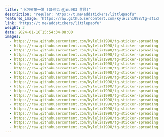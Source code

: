 ```yaml
---
title: "小泡芙第一弹 (其他见 @jnu983 置顶)"
description: "regular: https://t.me/addstickers/littlepaofu"
featured_image: "https://raw.githubusercontent.com/kylelin1998/tg-sticker-spreading-worldwide-images/main/img/74519c5c-9ac4-4cee-a8cc-844da184cf54.jpg"
link: "https://t.me/addstickers/littlepaofu"
weight: 3
date: 2024-01-16T15:54:34+08:00
images:
  - https://raw.githubusercontent.com/kylelin1998/tg-sticker-spreading-worldwide-images/main/img/74519c5c-9ac4-4cee-a8cc-844da184cf54.jpg
  - https://raw.githubusercontent.com/kylelin1998/tg-sticker-spreading-worldwide-images/main/img/11c2dbf4-6d4b-47f4-83c4-2065bafd099c.jpg
  - https://raw.githubusercontent.com/kylelin1998/tg-sticker-spreading-worldwide-images/main/img/0dde599e-9252-46cc-af9f-419a2998e3c0.jpg
  - https://raw.githubusercontent.com/kylelin1998/tg-sticker-spreading-worldwide-images/main/img/9d4b0627-7803-49c8-b444-9303e6a65dab.jpg
  - https://raw.githubusercontent.com/kylelin1998/tg-sticker-spreading-worldwide-images/main/img/92232fbe-fbc0-4e52-9726-729120697c39.jpg
  - https://raw.githubusercontent.com/kylelin1998/tg-sticker-spreading-worldwide-images/main/img/c9c68ff7-ec2f-4344-bc73-2c274c208733.jpg
  - https://raw.githubusercontent.com/kylelin1998/tg-sticker-spreading-worldwide-images/main/img/1748a1ac-5b96-4f3d-8318-f5c77068105f.jpg
  - https://raw.githubusercontent.com/kylelin1998/tg-sticker-spreading-worldwide-images/main/img/d7449f66-d564-4bd3-8cde-d97edb543460.jpg
  - https://raw.githubusercontent.com/kylelin1998/tg-sticker-spreading-worldwide-images/main/img/21e3ed90-95a5-403e-9601-85234eb6fc44.jpg
  - https://raw.githubusercontent.com/kylelin1998/tg-sticker-spreading-worldwide-images/main/img/104f3f1a-c97a-4498-a823-ce9359949889.jpg
  - https://raw.githubusercontent.com/kylelin1998/tg-sticker-spreading-worldwide-images/main/img/3d6b0eaa-aa7b-4681-851c-86955e693234.jpg
  - https://raw.githubusercontent.com/kylelin1998/tg-sticker-spreading-worldwide-images/main/img/917198f1-902a-4cf0-b73f-c2806f3fb46b.jpg
  - https://raw.githubusercontent.com/kylelin1998/tg-sticker-spreading-worldwide-images/main/img/ce5a4183-031a-4962-9a2f-2dd7cf74d80a.jpg
  - https://raw.githubusercontent.com/kylelin1998/tg-sticker-spreading-worldwide-images/main/img/c0945924-51e8-4df3-b31c-f4743d0e85d4.jpg
  - https://raw.githubusercontent.com/kylelin1998/tg-sticker-spreading-worldwide-images/main/img/7aea685b-48f2-4044-92a0-6e4c85bf2550.jpg
  - https://raw.githubusercontent.com/kylelin1998/tg-sticker-spreading-worldwide-images/main/img/78512b0e-6103-4f6d-9480-3dcff6d3aca8.jpg
  - https://raw.githubusercontent.com/kylelin1998/tg-sticker-spreading-worldwide-images/main/img/2e6e92fe-d8f6-4db0-9498-115bef629154.jpg
  - https://raw.githubusercontent.com/kylelin1998/tg-sticker-spreading-worldwide-images/main/img/5e2227ed-e58d-4785-a932-f8b4a7559ce0.jpg
  - https://raw.githubusercontent.com/kylelin1998/tg-sticker-spreading-worldwide-images/main/img/9b3ab6dc-e76d-4b41-b0cd-aa0f80767a12.jpg
  - https://raw.githubusercontent.com/kylelin1998/tg-sticker-spreading-worldwide-images/main/img/d299ff7d-696d-4ff4-8695-0fdc8c9acf97.jpg
---
```

